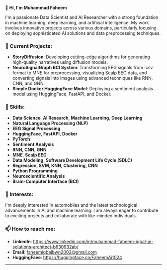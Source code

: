 
👋 **Hi, I'm Muhammad Faheem** 

I'm a passionate Data Scientist and AI Researcher with a strong foundation in machine learning, deep learning, and artificial intelligence. My work involves innovative projects across various domains, particularly focusing on deploying sophisticated AI solutions and data preprocessing techniques. 

### 🔭 Current Projects:
- **StoryDiffusion**: Developing cutting-edge algorithms for generating high-quality narratives using diffusion models.
- **NeuroSignalGraph BCI System**: Transforming EEG signals from .csv format to MNE for preprocessing, visualizing Scalp EEG data, and converting signals into images using advanced techniques like RNN, CNN, and GNN.
- **Simple Docker HuggingFace Model**: Deploying a sentiment analysis model using HuggingFace, FastAPI, and Docker.

### 💼 Skills:
- **Data Science**, **AI Research**, **Machine Learning**, **Deep Learning**
- **Natural Language Processing (NLP)**
- **EEG Signal Processing**
- **HuggingFace**, **FastAPI**, **Docker**
- **PyTorch**
- **Sentiment Analysis**
- **RNN, CNN, GNN**
- **MNE**, **Scalp EEG**
- **Data Modeling**, **Software Development Life Cycle (SDLC)**
- **Regression, SVM, KNN, Clustering, CNN**
- **Python Programming**
- **Neuroscientific Analysis**
- **Brain-Computer Interface (BCI)**

### 🚀 Interests:
I'm deeply interested in automobiles and the latest technological advancements in AI and machine learning. I am always eager to contribute to exciting projects and collaborate with like-minded individuals.

### 📫 How to reach me:
- **LinkedIn**: https://www.linkedin.com/in/muhammad-faheem-iqbal-ai-solutions-architect-b630932ab/
- **Email**: faheemiqbalbwn2002@gmail.com
- **HuggingFave**: https://huggingface.co/FaheemAi1024
---


<!---
FaheemAI1024/FaheemAI1024 is a ✨ special ✨ repository because its `README.md` (this file) appears on your GitHub profile.
You can click the Preview link to take a look at your changes.
--->
